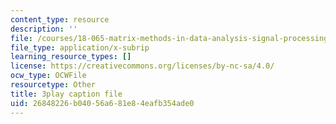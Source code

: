 ```yaml
---
content_type: resource
description: ''
file: /courses/18-065-matrix-methods-in-data-analysis-signal-processing-and-machine-learning-spring-2018/26848226b04056a681e84eafb354ade0_nrDkb2MAwSA.vtt
file_type: application/x-subrip
learning_resource_types: []
license: https://creativecommons.org/licenses/by-nc-sa/4.0/
ocw_type: OCWFile
resourcetype: Other
title: 3play caption file
uid: 26848226-b040-56a6-81e8-4eafb354ade0
---
```

